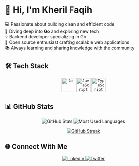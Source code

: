 # 👋 Hi, I'm Kheril Faqih

<div align="left">
  <div>
    💻 Passionate about building clean and efficient code
  </div>
  <div>
    🌱 Diving deep into <b>Go</b> and exploring new tech
  </div>
  <div>
    💡 Backend developer specializing in Go
  </div>
  <div>
    🚀 Open source enthusiast crafting scalable web applications
  </div>
  <div>
    📚 Always learning and sharing knowledge with the community
  </div>
</div>

## 🛠️ Tech Stack
<div align="center">
  <code><img width="45" src="https://user-images.githubusercontent.com/25181517/192149581-88194d20-1a37-4be8-8801-5dc0017ffbbe.png" alt="Go" title="Go"/></code>
  <code><img width="45" src="https://user-images.githubusercontent.com/25181517/117447155-6a868a00-af3d-11eb-9cfe-245df15c9f3f.png" alt="JavaScript" title="JavaScript"/></code>
  <code><img width="45" src="https://user-images.githubusercontent.com/25181517/183890598-19a0ac2d-e88a-4005-a8df-1ee36782fde1.png" alt="TypeScript" title="TypeScript"/></code>
</div>

## 📊 GitHub Stats

<div align="center">
  <img alt='GitHub Stats' src='https://github-readme-stats.vercel.app/api?username=savioruz&show_icons=true&bg_color=1e1e2e&text_color=cdd6f4&icon_color=cba6f7&title_color=94e2d5&hide_border=true' />
  
  <img alt='Most Used Languages' src='https://github-readme-stats.vercel.app/api/top-langs?username=savioruz&hide_progress=true&bg_color=1e1e2e&text_color=cdd6f4&title_color=94e2d5&hide_border=true' />
  
  [![GitHub Streak](https://streak-stats.demolab.com?user=savioruz&theme=catppuccin-mocha&hide_border=true)](https://git.io/streak-stats)
</div>

## 🌐 Connect With Me

<div align="center">
  <a href="https://linkedin.com/in/savioruz" target="_blank">
    <img alt="LinkedIn" src="https://img.shields.io/badge/LinkedIn-%230077B5.svg?style=for-the-badge&logo=linkedin&logoColor=white" />
  </a>
  <a href="https://twitter.com/rill_blastmith" target="_blank">
    <img alt="Twitter" src="https://img.shields.io/badge/Twitter-%231DA1F2.svg?style=for-the-badge&logo=twitter&logoColor=white" />
  </a>
</div>
